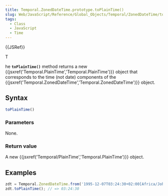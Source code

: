 ```yaml
---
title: Temporal.ZonedDateTime.prototype.toPlainTime()
slug: Web/JavaScript/Reference/Global_Objects/Temporal/ZonedDateTime/toPlainTime
tags:
  - Class
  - JavaScript
  - Time
---
```

{{JSRef}}

T

he **`toPlainTime()`** method returns a new
{{jsxref('Temporal.PlainTime','Temporal.PlainTime')}} object
that corresponds to the time (not date) components of the
{{jsxref('Temporal.ZonedDateTime','Temporal.ZonedDateTime')}}
object.

## Syntax

```js
toPlainTime()
```

### Parameters

None.

### Return value

A new {{jsxref('Temporal/PlainTime','Temporal.PlainTime')}}
object.

## Examples

```js
zdt = Temporal.ZonedDateTime.from('1995-12-07T03:24:30+02:00[Africa/Johannesburg]');
zdt.toPlainTime(); // => 03:24:30
```
